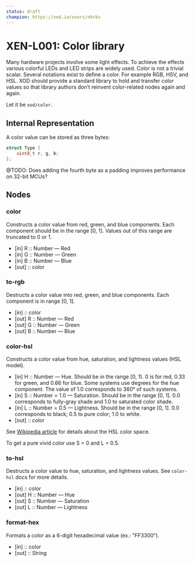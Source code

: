 ```yaml
---
status: draft
champion: https://xod.io/users/nkrkv
---
```


# XEN-L001: Color library

Many hardware projects involve some light effects. To achieve the effects various colorful LEDs and LED strips are widely used. Color is not a trivial scalar. Several notations exist to define a color. For example RGB, HSV, and HSL. XOD should provide a standard library to hold and transfer color values so that library authors don’t reinvent color-related nodes again and again.

Let it be `xod/color`.

## Internal Representation

A color value can be stored as three bytes:

```cpp
struct Type {
    uint8_t r, g, b;
};
```

@TODO: Does adding the fourth byte as a padding improves performance on 32-bit MCUs?

## Nodes

### color

Constructs a color value from red, green, and blue components. Each component should be in the range [0, 1]. Values out of this range are truncated to 0 or 1.

- [in] R :: Number — Red
- [in] G :: Number — Green
- [in] B :: Number — Blue
- [out] :: color

### to-rgb

Destructs a color value into red, green, and blue components. Each component is in range [0, 1].

- [in] :: color
- [out] R :: Number — Red
- [out] G :: Number — Green
- [out] B :: Number — Blue

### color-hsl

Constructs a color value from hue, saturation, and lightness values (HSL model).

- [in] H :: Number — Hue. Should be in the range [0, 1). 0 is for red, 0.33 for green, and 0.66 for blue. Some systems use degrees for the hue component. The value of 1.0 corresponds to 360° of such systems.
- [in] S :: Number = 1.0 — Saturation. Should be in the range [0, 1]. 0.0 corresponds to fully-gray shade and 1.0 to saturated color shade.
- [in] L :: Number = 0.5 — Lightness. Should be in the range [0, 1]. 0.0 corresponds to black; 0.5 to pure color; 1.0 to white.
- [out] :: color

See [Wikipedia article](https://en.wikipedia.org/wiki/HSL_and_HSV) for details about the HSL color space.

To get a pure vivid color use S = 0 and L = 0.5.

### to-hsl

Destructs a color value to hue, saturation, and lightness values. See `color-hsl` docs for more details.

- [in] :: color
- [out] H :: Number — Hue
- [out] S :: Number — Saturation
- [out] L :: Number — Lightness

### format-hex

Formats a color as a 6-digit hexadecimal value (ex.: "FF3300").

- [in] :: color
- [out] :: String
